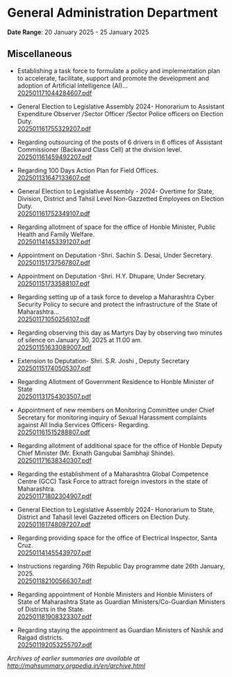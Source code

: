 # General Administration Department

**Date Range**: 20 January 2025 - 25 January 2025


## Miscellaneous
- Establishing a task force to formulate a policy and implementation plan to accelerate, facilitate, support and promote the development and adoption of Artificial Intelligence (AI)...\
  [202501171044284607.pdf](https://gr.maharashtra.gov.in/Site/Upload/Government%20Resolutions/English/202501171044284607.pdf)

- General Election to Legislative Assembly 2024- Honorarium to Assistant Expenditure Observer /Sector Officer /Sector Police officers on Election Duty.\
  [202501161755329207.pdf](https://gr.maharashtra.gov.in/Site/Upload/Government%20Resolutions/English/202501161755329207.pdf)

- Regarding outsourcing of the posts of 6 drivers in 6 offices of Assistant Commissioner (Backward Class Cell) at the division level.\
  [202501161459492207.pdf](https://gr.maharashtra.gov.in/Site/Upload/Government%20Resolutions/English/202501161459492207.pdf)

- Regarding 100 Days Action Plan for Field Offices.\
  [202501131647133607.pdf](https://gr.maharashtra.gov.in/Site/Upload/Government%20Resolutions/English/202501131647133607.pdf)

- General Election to Legislative Assembly - 2024- Overtime for State, Division, District and Tahsil Level Non-Gazzetted Employees on Election Duty.\
  [202501161752349107.pdf](https://gr.maharashtra.gov.in/Site/Upload/Government%20Resolutions/English/202501161752349107.pdf)

- Regarding allotment of space for the office of Honble Minister, Public Health and Family Welfare.\
  [202501141453391207.pdf](https://gr.maharashtra.gov.in/Site/Upload/Government%20Resolutions/English/202501141453391207.pdf)

- Appointment on Deputation -Shri. Sachin S. Desai, Under Secretary.\
  [202501151737567807.pdf](https://gr.maharashtra.gov.in/Site/Upload/Government%20Resolutions/English/202501151737567807.pdf)

- Appointment on Deputation -Shri. H.Y. Dhupare, Under Secretary.\
  [202501151733588107.pdf](https://gr.maharashtra.gov.in/Site/Upload/Government%20Resolutions/English/202501151733588107.pdf)

- Regarding setting up of a task force to develop a Maharashtra Cyber Security Policy to secure and protect the infrastructure of the State of Maharashtra...\
  [202501171050256107.pdf](https://gr.maharashtra.gov.in/Site/Upload/Government%20Resolutions/English/202501171050256107.pdf)

- Regarding observing this day as Martyrs Day by observing two minutes of silence on January 30, 2025 at 11.00 am.\
  [202501151633089007.pdf](https://gr.maharashtra.gov.in/Site/Upload/Government%20Resolutions/English/202501151633089007.pdf)

- Extension to  Deputation- Shri.  S.R. Joshi , Deputy  Secretary\
  [202501151740505307.pdf](https://gr.maharashtra.gov.in/Site/Upload/Government%20Resolutions/English/202501151740505307.pdf)

- Regarding Allotment of Government Residence to Honble Minister of State\
  [202501131754303507.pdf](https://gr.maharashtra.gov.in/Site/Upload/Government%20Resolutions/English/202501131754303507.pdf)

- Appointment of new members on Monitoring Committee under Chief Secretary for monitoring inquiry of Sexual Harassment complaints against  All India Services Officers- Regarding.\
  [202501161515288807.pdf](https://gr.maharashtra.gov.in/Site/Upload/Government%20Resolutions/English/202501161515288807.pdf)

- Regarding allotment of additional space for the office of Honble Deputy Chief Minister (Mr. Eknath Gangubai Sambhaji Shinde).\
  [202501171638340307.pdf](https://gr.maharashtra.gov.in/Site/Upload/Government%20Resolutions/English/202501171638340307.pdf)

- Regarding the establishment of a Maharashtra Global Competence Centre (GCC) Task Force to attract foreign investors in the state of Maharashtra.\
  [202501171802304907.pdf](https://gr.maharashtra.gov.in/Site/Upload/Government%20Resolutions/English/202501171802304907.pdf)

- General Election to Legislative Assembly 2024- Honorarium to State, District and Tahasil level Gazzeted officers on Election Duty.\
  [202501161748097207.pdf](https://gr.maharashtra.gov.in/Site/Upload/Government%20Resolutions/English/202501161748097207.pdf)

- Regarding providing space for the office of Electrical Inspector, Santa Cruz.\
  [202501141455439707.pdf](https://gr.maharashtra.gov.in/Site/Upload/Government%20Resolutions/English/202501141455439707.pdf)

- Instructions regarding 76th Republic Day programme date 26th January, 2025.\
  [202501182100566307.pdf](https://gr.maharashtra.gov.in/Site/Upload/Government%20Resolutions/English/202501182100566307.pdf)

- Regarding appointment of Honble Ministers and Honble Ministers of State of Maharashtra State as Guardian Ministers/Co-Guardian Ministers of Districts in the State.\
  [202501181908323307.pdf](https://gr.maharashtra.gov.in/Site/Upload/Government%20Resolutions/English/202501181908323307.pdf)

- Regarding staying the appointment as Guardian Ministers of Nashik and Raigad districts.\
  [202501192053255707.pdf](https://gr.maharashtra.gov.in/Site/Upload/Government%20Resolutions/English/202501192053255707.pdf)


*Archives of earlier summaries are available at http://mahsummary.orgpedia.in/en/archive.html*
